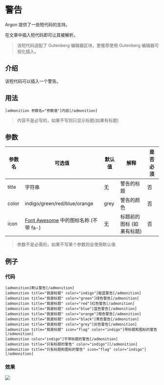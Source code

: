 # 警告

Argon 提供了一些短代码的支持。

在文章中插入短代码即可让其被解析。

> 该短代码适配了 Gutenberg 编辑器区块，更推荐使用 Gutenberg 编辑器可视化插入。

## 介绍

该短代码可以插入一个警告。

## 用法

```
[admonition 参数名="参数值"]内容[/admonition]
```

>内容不是必写的，如果不写则只显示标题(如果有标题)

## 参数

| 参数名 | 可选值                                                       | 默认值 | 解释                      | 是否必须 |
| ------ | ------------------------------------------------------------ | ------ | ------------------------- | -------- |
| title  | 字符串                                                       | 无     | 警告的标题                | 否       |
| color  | indigo/green/red/blue/orange                                 | grey   | 警告的颜色                | 否       |
| icon   | [Font Awesome](https://fontawesome.com/v4.7.0/icons/) 中的图标名称 (不带 fa-) | 无     | 标题前的图标 (如果有标题) | 否       |

>参数不是必需的，如果不写某个参数则会使用默认值

## 例子

### 代码

```
[admonition]默认警告[/admonition]
[admonition title="我是标题" color="indigo"]靛蓝警告[/admonition]
[admonition title="我是标题" color="green"]绿色警告[/admonition]
[admonition title="我是标题" color="red"]红色警告[/admonition]
[admonition title="我是标题" color="blue"]蓝色警告[/admonition]
[admonition title="我是标题" color="orange"]橙色警告[/admonition]
[admonition title="我是标题" color="black"]黑色警告[/admonition]
[admonition title="我是标题" color="grey"]灰色警告[/admonition]
[admonition title="我是标题" icon="flag" color="indigo"]带标题和图标的警告[/admonition]
[admonition color="indigo"]不带标题的警告[/admonition]
[admonition title="只有标题的警告" color="indigo"][/admonition]
[admonition title="只有标题和图标的警告" icon="flag" color="indigo"][/admonition]
```

### 效果

![](/_media/shortcode-admonition-example.png)

